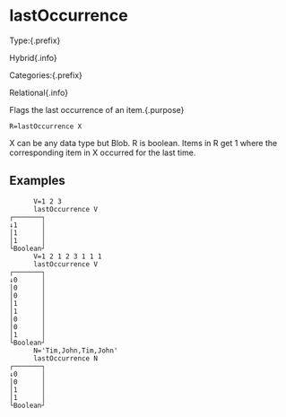 # lastOccurrence

Type:{.prefix}

Hybrid{.info}

Categories:{.prefix}

Relational{.info}

Flags the last occurrence of an item.{.purpose}

~~~
R=lastOccurrence X
~~~

X can be any data type but Blob. R is boolean. Items in R get 1 where the corresponding item in X
occurred for the last time.

## Examples

~~~
      V=1 2 3
      lastOccurrence V
┌───────┐
↓1      │
│1      │
│1      │
└Boolean┘
      V=1 2 1 2 3 1 1 1
      lastOccurrence V
┌───────┐
↓0      │
│0      │
│0      │
│1      │
│1      │
│0      │
│0      │
│1      │
└Boolean┘
      N='Tim,John,Tim,John'
      lastOccurrence N
┌───────┐
↓0      │
│0      │
│1      │
│1      │
└Boolean┘
~~~

